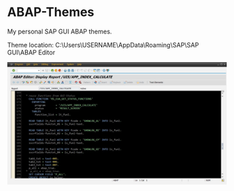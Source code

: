# ABAP-Themes
My personal SAP GUI ABAP themes.

Theme location: C:\Users\USERNAME\AppData\Roaming\SAP\SAP GUI\ABAP Editor

![Screenshot](https://github.com/Tursko/ABAP-Themes/blob/main/Screenshot-Dark.JPG)
